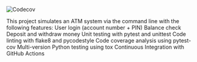 ![Codecov](https://codecov.io/gh/ychavenia/banking/branch/main/graph/badge.svg)

This project simulates an ATM system via the command line with the following features:
User login (account number + PIN)
Balance check
Deposit and withdraw money
Unit testing with pytest and unittest
Code linting with flake8 and pycodestyle
Code coverage analysis using pytest-cov
Multi-version Python testing using tox
Continuous Integration with GitHub Actions